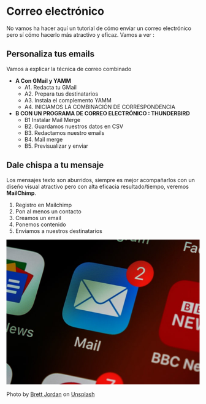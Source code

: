# Correo electrónico

No vamos ha hacer aquí un tutorial de cómo enviar un correo electrónico pero sí cómo hacerlo más atractivo y eficaz. Vamos a ver :

## Personaliza tus emails
Vamos a explicar la técnica de correo combinado
* **A Con GMail y YAMM**
  * A1. Redacta tu GMail
  * A2. Prepara tus destinatarios
  * A3. Instala el complemento YAMM
  * A4. INICIAMOS LA COMBINACIÓN DE CORRESPONDENCIA
* **B CON UN PROGRAMA DE CORREO ELECTRÓNICO : THUNDERBIRD**
  * B1 Instalar Mail Merge
  * B2. Guardamos nuestros datos en CSV
  * B3. Redactamos nuestro emails
  * B4. Mail merge
  * B5. Previsualizar y enviar

## Dale chispa a tu mensaje
Los mensajes texto son aburridos, siempre es mejor acompañarlos con un diseño visual atractivo pero con alta eficacia resultado/tiempo, veremos **MailChimp**.

1. Registro en Mailchimp
1. Pon al menos un contacto
1. Creamos un email
1. Ponemos contenido
1. Enviamos a nuestros destinatarios


![](/assets/email.jpg)

<span>Photo by <a href="https://unsplash.com/@brett_jordan?utm_source=unsplash&amp;utm_medium=referral&amp;utm_content=creditCopyText">Brett Jordan</a> on <a href="https://unsplash.com/s/photos/email?utm_source=unsplash&amp;utm_medium=referral&amp;utm_content=creditCopyText">Unsplash</a></span>
